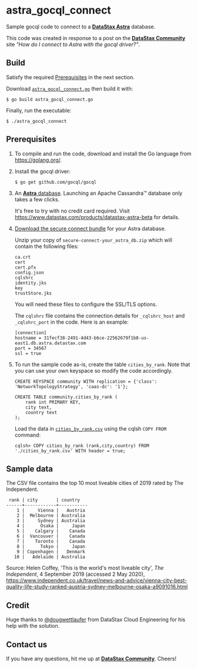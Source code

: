 # astra_gocql_connect
Sample gocql code to connect to a [**DataStax Astra**](https://astra.datastax.com/) database.

This code was created in response to a post on the [**DataStax Community**](https://community.datastax.com/) site _"How do I connect to Astra with the gocql driver?"_.

## Build
Satisfy the required [Prerequisites](#prerequisites) in the next section.

Download [`astra_gocql_connect.go`](astra_gocql_connect.go) then build it with:
```
$ go build astra_gocql_connect.go
```

Finally, run the executable:
```
$ ./astra_gocql_connect
```

## Prerequisites
1. To compile and run the code, download and install the Go language from https://golang.org/.

2. Install the gocql driver:

   ```
   $ go get github.com/gocql/gocql
   ```

3. An [**Astra** database](https://astra.datastax.com). Launching an Apache Cassandra™ database only takes a few clicks.

   It's free to try with no credit card required. Visit https://www.datastax.com/products/datastax-astra-beta for details.
   
4. [Download the secure connect bundle](https://docs.datastax.com/en/astra/aws/doc/dscloud/astra/dscloudObtainingCredentials.html) for your Astra database.

   Unzip your copy of `secure-connect-your_astra_db.zip` which will contain the following files:
   ```
   ca.crt
   cert
   cert.pfx
   config.json
   cqlshrc
   identity.jks
   key
   trustStore.jks
   ```
   
   You will need these files to configure the SSL/TLS options.
   
   The `cqlshrc` file contains the connection details for `_cqlshrc_host` and `_cqlshrc_port` in the code. Here is an example:
   ```
   [connection]
   hostname = 31fecf38-2491-4d43-b6ce-22562679f1b8-us-east1.db.astra.datastax.com
   port = 34567
   ssl = true
   ```
   
5. To run the sample code as-is, create the table `cities_by_rank`. Note that you can use your own keyspace so modify the code accordingly.
   ```
   CREATE KEYSPACE community WITH replication = {'class': 'NetworkTopologyStrategy', 'caas-dc': '1'};
   ```
   ```
   CREATE TABLE community.cities_by_rank (
       rank int PRIMARY KEY,
       city text,
       country text
   );
   ```
   Load the data in [`cities_by_rank.csv`](cities_by_rank.csv) using the cqlsh `COPY FROM` command:
   ```
   cqlsh> COPY cities_by_rank (rank,city,country) FROM './cities_by_rank.csv' WITH header = true;
   ```

## Sample data
The CSV file contains the top 10 most liveable cities of 2019 rated by The Independent. 
```
 rank | city       | country
------+------------+-----------
    1 |     Vienna |   Austria
    2 |  Melbourne | Australia
    3 |     Sydney | Australia
    4 |      Osaka |     Japan
    5 |    Calgary |    Canada
    6 |  Vancouver |    Canada
    7 |    Toronto |    Canada
    8 |      Tokyo |     Japan
    9 | Copenhagen |   Denmark
   10 |   Adelaide | Australia
```

Source: Helen Coffey, 'This is the world's most liveable city', _The Independent_, 4 September 2019 (accessed 2 May 2020), https://www.independent.co.uk/travel/news-and-advice/vienna-city-best-quality-life-study-ranked-austria-sydney-melbourne-osaka-a9091016.html

## Credit
Huge thanks to [@dougwettlaufer](https://github.com/dougwettlaufer) from DataStax Cloud Engineering for his help with the solution.

## Contact us
If you have any questions, hit me up at [**DataStax Community**](https://community.datastax.com/). Cheers!
